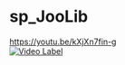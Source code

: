 # sp_JooLib

https://youtu.be/kXjXn7fin-g
<br>
[![Video Label](http://img.youtube.com/vi/kXjXn7fin-g/0.jpg)](https://youtu.be/kXjXn7fin-g)
